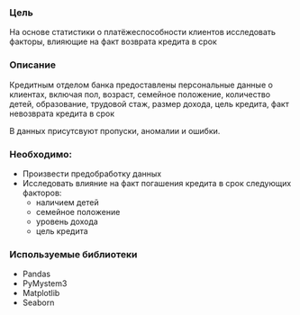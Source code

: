 ### Цель
На основе статистики о платёжеспособности клиентов исследовать факторы, влияющие на факт возврата кредита в срок

### Описание
Кредитным отделом банка предоставлены персональные данные о клиентах, включая пол, возраст, семейное положение, количество детей, образование, трудовой стаж, размер дохода, цель кредита, факт невозврата кредита в срок

В данных присутсвуют пропуски, аномалии и ошибки.

### Необходимо:

- Произвести предобработку данных
- Исследовать влияние на факт погашения кредита в срок следующих факторов:
    - наличием детей
    - семейное положение
    - уровень дохода
    - цель кредита

### Используемые библиотеки  
- Pandas  
- PyMystem3  
- Matplotlib  
- Seaborn  